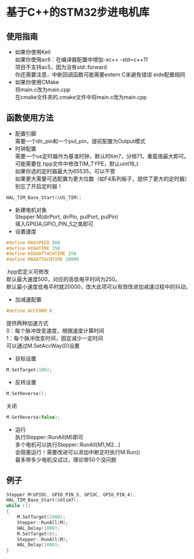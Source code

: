 # 基于C++的STM32步进电机库
## 使用指南
- 如果你使用Keil\
如果你使用ac6：在编译器配置中增加-xc++ -std=c++11\
项目不支持ac5，因为没有std::forward\
你还需要注意，中断回调函数可能需要extern C来避免错误
eide配置相同
- 如果你使用CMake\
将main.c改为main.cpp\
在cmake文件夹的.cmake文件中将main.c改为main.cpp
## 函数使用方法
- 配置引脚\
需要一个dir_pin和一个pul_pin，提前配置为Output模式
- 时钟配置\
需要一个us定时器作为基准时钟，默认时tim7，分频71。重载值最大即可。\
可能需要在.hpp文件中修改TIM_TYPE，默认uint16_t\
如果你选的定时器最大为65535，可以不管\
如果更大需要可选配置为更大位数（如F4系列板子，提供了更大的定时器）\
别忘了开启定时器！
```cpp
HAL_TIM_Base_Start(&US_TIM);
```
- 新建电机对象\
Stepper M(dirPort, dirPin, pulPort, pulPin)\
填入GPIOA,GPIO_PIN_5之类即可
- 设置速度
``` cpp
#define MAXSPEED 500
#define HIGHTIME 250
#define HIGHATTACHTIME 250
#define MAXATTACHTIME 20000
```
.hpp宏定义可修改\
默认最大速度500，对应的高低电平时间为250。\
默认最小速度低电平时就20000，改大此项可以有效改进加减速过程中的抖动。
- 加减速配置
``` cpp
#define ACCFORM 0
```
提供两种加速方式\
0：每个脉冲改变速度，根据速度计算时间\
1：每个脉冲改变时间，固定减少一定时间\
可以通过M.SetAccWay(0)设置
- 目标设置
``` cpp
M.SetTarget(100);
```
- 反转设置
``` cpp
M.SetReverse();
```
关闭
``` cpp
M.SetReverse(false);
```
- 运行\
执行Stepper::RunAll(M)即可\
多个电机可以执行Stepper::RunAll(M1,M2...)\
会阻塞运行！需要改进可以添加中断定时执行M.Run()\
最多带多少电机没试过，理论带50个没问题
## 例子
```cpp
Stepper M(GPIOC, GPIO_PIN_5, GPIOC, GPIO_PIN_4);
HAL_TIM_Base_Start(&htim7);
while (1)
{
    M.SetTarget(1000);
    Stepper::RunAll(M);
    HAL_Delay(1000);
    M.SetTarget(0);
    Stepper::RunAll(M);
    HAL_Delay(1000);
}
```
